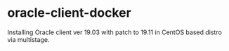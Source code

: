 # oracle-client-docker
Installing Oracle client ver 19.03 with patch to 19.11 in CentOS based distro via multistage.
